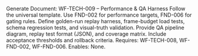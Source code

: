 Generate Document: WF-TECH-009 – Performance & QA Harness
Follow the universal template. Use FND-002 for performance targets, FND-006 for gating rules. Define golden-run replay harness, frame-budget load tests, schema regression tests, and visual-truth validation. Provide QA pipeline diagram, replay test format (JSON), and coverage matrix. Include acceptance thresholds and rollback criteria.
Requires: WF-TECH-008, WF-FND-002, WF-FND-006. Enables: None.
